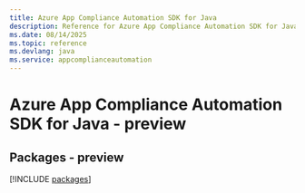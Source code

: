 ```yaml
---
title: Azure App Compliance Automation SDK for Java
description: Reference for Azure App Compliance Automation SDK for Java
ms.date: 08/14/2025
ms.topic: reference
ms.devlang: java
ms.service: appcomplianceautomation
---
```

# Azure App Compliance Automation SDK for Java - preview
## Packages - preview
[!INCLUDE [packages](app-compliance-automation-index.md)]
